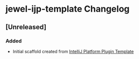 <!-- Keep a Changelog guide -> https://keepachangelog.com -->

# jewel-ijp-template Changelog

## [Unreleased]
### Added
- Initial scaffold created from [IntelliJ Platform Plugin Template](https://github.com/JetBrains/intellij-platform-plugin-template)
